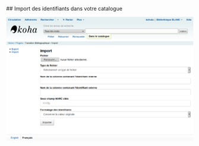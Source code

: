 ## Import des identifiants dans votre catalogue

![Plugin - outil d'import](images/koha-plugin-tb-import.png)
